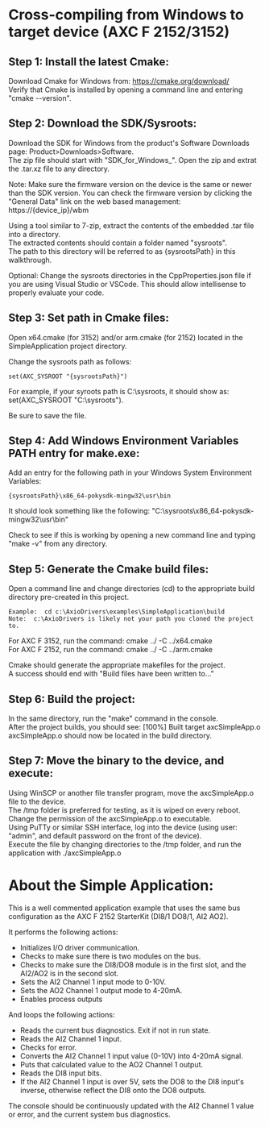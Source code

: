 
# Cross-compiling from Windows to target device (AXC F 2152/3152)

## Step 1:  Install the latest Cmake:

Download Cmake for Windows from: https://cmake.org/download/  
Verify that Cmake is installed by opening a command line and entering "cmake --version".

## Step 2:  Download the SDK/Sysroots:

Download the SDK for Windows from the product's Software Downloads page:  Product>Downloads>Software.  
The zip file should start with "SDK_for_Windows_".  Open the zip and extrat the .tar.xz file to any directory.  
  
Note:  Make sure the firmware version on the device is the same or newer than the SDK version. 
You can check the firmware version by clicking the "General Data" link on the web based management:  https://{device_ip}/wbm  
  
Using a tool similar to 7-zip, extract the contents of the embedded .tar file into a directory.  
The extracted contents should contain a folder named "sysroots".   
The path to this directory will be referred to as {sysrootsPath} in this walkthrough.

Optional:  Change the sysroots directories in the CppProperties.json file if you are using Visual Studio or VSCode.  This should allow intellisense to properly evaluate your code.  

## Step 3: Set path in Cmake files:

Open x64.cmake (for 3152) and/or arm.cmake (for 2152) located in the SimpleApplication project directory.  
  
Change the sysroots path as follows:  
  
	set(AXC_SYSROOT "{sysrootsPath}")  
	
  
For example, if your syroots path is C:\sysroots, it should show as:  set(AXC_SYSROOT "C:\sysroots").  
  
Be sure to save the file.  

## Step 4: Add Windows Environment Variables PATH entry for make.exe:

Add an entry for the following path in your Windows System Environment Variables:  
  
	{sysrootsPath}\x86_64-pokysdk-mingw32\usr\bin  
  
It should look something like the following:  "C:\sysroots\x86_64-pokysdk-mingw32\usr\bin"  
  
Check to see if this is working by opening a new command line and typing "make -v" from any directory.  

## Step 5: Generate the Cmake build files:

Open a command line and change directories (cd) to the appropriate build directory pre-created in this project.  
  
	Example:  cd c:\AxioDrivers\examples\SimpleApplication\build  
	Note:  c:\AxioDrivers is likely not your path you cloned the project to.  
  
For AXC F 3152, run the command:  cmake ../ -C ../x64.cmake  
For AXC F 2152, run the command:  cmake ../ -C ../arm.cmake  
  
Cmake should generate the appropriate makefiles for the project.  
A success should end with "Build files have been written to..."  

## Step 6: Build the project:

In the same directory, run the "make" command in the console.  
After the project builds, you should see: [100%] Built target axcSimpleApp.o  
axcSimpleApp.o should now be located in the build directory.  

## Step 7:  Move the binary to the device, and execute:

Using WinSCP or another file transfer program, move the axcSimpleApp.o file to the device.  
The /tmp folder is preferred for testing, as it is wiped on every reboot.  
Change the permission of the axcSimpleApp.o to executable.  
Using PuTTy or similar SSH interface, log into the device (using user: "admin", and default password on the front of the device).  
Execute the file by changing directories to the /tmp folder, and run the application with ./axcSimpleApp.o  

# About the Simple Application:

This is a well commented application example that uses the same bus configuration as the AXC F 2152 StarterKit (DI8/1 DO8/1, AI2 AO2).  

It performs the following actions:

* Initializes I/O driver communication.
* Checks to make sure there is two modules on the bus.
* Checks to make sure the DI8/DO8 module is in the first slot, and the AI2/AO2 is in the second slot.
* Sets the AI2 Channel 1 input mode to 0-10V.
* Sets the AO2 Channel 1 output mode to 4-20mA.
* Enables process outputs

And loops the following actions:

* Reads the current bus diagnostics. Exit if not in run state.
* Reads the AI2 Channel 1 input.
* Checks for error.
* Converts the AI2 Channel 1 input value (0-10V) into 4-20mA signal.
* Puts that calculated value to the AO2 Channel 1 output.
* Reads the DI8 input bits.
* If the AI2 Channel 1 input is over 5V, sets the DO8 to the DI8 input's inverse, otherwise reflect the DI8 onto the DO8 outputs.

The console should be continuously updated with the AI2 Channel 1 value or error, and the current system bus diagnostics.

